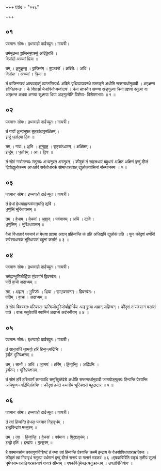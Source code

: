 +++
title = "०२६"

+++


## ०१
पवमानः सोमः। इध्मवाहो दार्ढच्युतः। गायत्री।

तम॑मृक्षन्त वा॒जिन॑मु॒पस्थे॒ अदि॑ते॒रधि॑ ।  
विप्रा॑सो॒ अण्व्या॑ धि॒या ॥

तम् । अ॒मृ॒क्ष॒न्त॒ । वा॒जिन॑म् । उ॒पऽस्थे॑ । अदि॑तेः । अधि॑ ।  
विप्रा॑सः । अण्व्या॑ । धि॒या ॥

तं वाजिनमश्वं अश्ववदाशुं व्याप्तमित्यर्थः अदितेः पृथिव्याउपस्थे उत्सङ्गे अधीति सप्तम्यर्थानुवादी । अमृक्षन्त शोधितवन्तः । के विप्रासो मेधाविनोध्वर्य्वादयः । केन साधनेन अण्व्या अङ्गुल्या धिया प्रज्ञया स्तुत्या वा अमृक्षन्त अथवा अण्व्या सूक्ष्मया धिया अङ्गुल्येति विशेष्य- विशेषणभावः ॥ १ ॥

## ०२
पवमानः सोमः। इध्मवाहो दार्ढच्युतः। गायत्री।

तं गावो॑ अ॒भ्य॑नूषत स॒हस्र॑धार॒मक्षि॑तम् ।  
इन्दुं॑ ध॒र्तार॒मा दि॒वः ॥

तम् । गावः॑ । अ॒भि । अ॒नू॒ष॒त॒ । स॒हस्र॑ऽधारम् । अक्षि॑तम् ।  
इन्दु॑म् । ध॒र्तार॑म् । आ । दि॒वः ॥

तं सोमं गावोगन्त्र्यः स्तुतयः अभ्यनूषत अस्तुवन् । कीदृशं तं सहस्रधारं बहुधारं अक्षितं अक्षिणं इन्दुं दीप्तं दिवोद्युलोकस्य आधर्तारं सर्वतोधारकं सोमाधारत्वात् द्युलोकवासिनां संस्थानस्य ॥ २ ॥

## ०३
पवमानः सोमः। इध्मवाहो दार्ढच्युतः। गायत्री।

तं वे॒धां मे॒धया॑ह्य॒न्पव॑मान॒मधि॒ द्यवि॑ ।  
ध॒र्ण॒सिं भूरि॑धायसम् ॥

तम् । वे॒धाम् । मे॒धया॑ । अ॒ह्य॒न् । पव॑मानम् । अधि॑ । द्यवि॑ ।  
ध॒र्ण॒सिम् । भूरि॑ऽधायसम् ॥

वेधां विधातारं पवमानं तं मेधया प्रज्ञया अह्यन् प्रहिन्वन्ति कं प्रति अधिद्यवि द्युलोकं प्रति । पुनः कीदृशं धर्णसिं सर्वस्यधारकं भूरिधायसं बहूनां कर्तारं ॥ ३ ॥

## ०४
पवमानः सोमः। इध्मवाहो दार्ढच्युतः। गायत्री।

तम॑ह्यन्भु॒रिजो॑र्धि॒या सं॒वसा॑नं वि॒वस्व॑तः ।  
पतिं॑ वा॒चो अदा॑भ्यम् ॥

तम् । अ॒ह्य॒न् । भु॒रिजोः॑ । धि॒या । स॒म्ऽवसा॑नम् । वि॒वस्व॑तः ।  
पति॑म् । वा॒चः । अदा॑भ्यम् ॥

तं सोमं विवस्वतः परिचरतः ऋत्विजोभुरिजोर्बाह्वोर्धिया अङ्गुल्या अह्यन् प्राहिन्वन् । कीदृशं तं संवसानं वसन्तं पात्रे । वाचः स्तुतेःपतिं स्वामिनं अदाभ्यं अदंभनीयम् ॥ ४ ॥

## ०५
पवमानः सोमः। इध्मवाहो दार्ढच्युतः। गायत्री।

तं साना॒वधि॑ जा॒मयो॒ हरिं॑ हिन्व॒न्त्यद्रि॑भिः ।  
ह॒र्य॒तं भूरि॑चक्षसम् ॥

तम् । सानौ॑ । अधि॑ । जा॒मयः॑ । हरि॑म् । हि॒न्व॒न्ति॒ । अद्रि॑ऽभिः ।  
ह॒र्य॒तम् । भूरि॑ऽचक्षसम् ॥

तं सोमं हरिं हरितवर्णं सानावधि समुच्छ्रितेदेशे अधीति सप्तम्यर्थानुवादी जामयोङ्गुलयः हिन्वन्ति प्रेरयन्ति अधिषुण्वन्त्यद्रिभिर्ग्रावभिः । कीदृशं हर्यतं कमनीयं भूरिचक्षसं बहुद्रष्टारं ॥ ५ ॥

## ०६
पवमानः सोमः। इध्मवाहो दार्ढच्युतः। गायत्री।

तं त्वा॑ हिन्वन्ति वे॒धसः॒ पव॑मान गिरा॒वृध॑म् ।  
इन्द॒विन्द्रा॑य मत्स॒रम् ॥

तम् । त्वा॒ । हि॒न्व॒न्ति॒ । वे॒धसः॑ । पव॑मान । गि॒रा॒ऽवृध॑म् ।  
इन्दो॒ इति॑ । इन्द्रा॑य । म॒त्स॒रम् ॥

हे पवमानसोम उक्तगुणविशिष्टं तं त्ग्वा त्वां हिन्वन्ति प्रेरयन्ति कस्मै इन्द्राय के वेधसोविधातारऋत्विजः । कीदृशं त्वां गिरावृधं स्तुत्या वर्धमानं इन्दुं दीप्तं सरूपं वा मत्सरं मदकरं ॥ ६ ॥एषकविरिति षळृचं तृतीयं सूक्तं नृमेधनाम्नआङ्गिरसस्यार्षं गायत्रं सौम्यम् । एषकविर्नृमेधइत्यनुक्रान्तम् । उक्तोविनियोगः ।